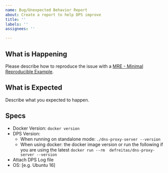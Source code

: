 ```yaml
---
name: Bug/Unexpected Behavior Report
about: Create a report to help DPS improve
title: ''
labels: ''
assignees: ''

---
```


## What is Happening

Please describe how to reproduce the issue with a [MRE - Minimal Reproducible Example][1].

## What is Expected

Describe what you expected to happen.

## Specs
* Docker Version: `docker version`
* DPS Version: 
  * When running on standalone mode: `./dns-proxy-server --version`
  * When using docker: the docker image version or run the following if you are using the latest `docker run --rm  defreitas/dns-proxy-server --version`
* Attach DPS Log file
* OS: [e.g. Ubuntu 16]

[1]: https://en.wikipedia.org/wiki/Minimal_reproducible_example
